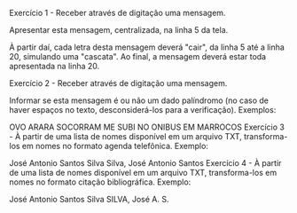 Exercício 1  - Receber através de digitação uma mensagem. 

Apresentar esta mensagem, centralizada, na linha 5 da tela.

À partir daí, cada letra desta mensagem deverá "cair", da linha 5 até a linha 20, simulando uma "cascata". Ao final, a mensagem deverá estar toda apresentada na linha 20.

Exercício 2  - Receber através de digitação uma mensagem. 

Informar se esta mensagem é ou não um dado palíndromo (no caso de haver espaços no texto, desconsiderá-los para a verificação). Exemplos:

OVO
ARARA
SOCORRAM ME SUBI NO ONIBUS EM MARROCOS
Exercício 3 - À partir de uma lista de nomes disponível em um arquivo TXT, transforma-los em nomes no formato agenda telefônica. Exemplo:

José Antonio Santos Silva
Silva, José Antonio Santos
Exercício 4 - À partir de uma lista de nomes disponível em um arquivo TXT, transforma-los em nomes no formato citação bibliográfica. Exemplo:

José Antonio Santos Silva
SILVA, José A. S.